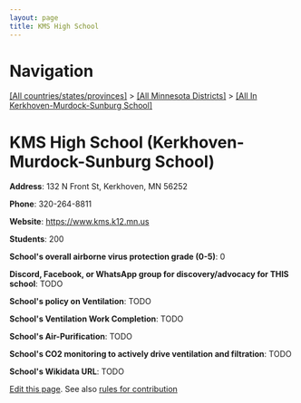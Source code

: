 ```yaml
---
layout: page
title: KMS High School
---
```

# Navigation

[[All countries/states/provinces]](../../..) > [[All Minnesota Districts]](../..) > [[All In Kerkhoven-Murdock-Sunburg School]](..)

# KMS High School (Kerkhoven-Murdock-Sunburg School)

**Address**: 132 N Front St, Kerkhoven, MN 56252

**Phone**: 320-264-8811

**Website**: <https://www.kms.k12.mn.us>

**Students**: 200

**School's overall airborne virus protection grade (0-5)**: 0

**Discord, Facebook, or WhatsApp group for discovery/advocacy for THIS school**: TODO

**School's policy on Ventilation**: TODO

**School's Ventilation Work Completion**: TODO

**School's Air-Purification**: TODO

**School's CO2 monitoring to actively drive ventilation and filtration**: TODO

**School's Wikidata URL**: TODO


[Edit this page](https://github.com/ventilate-schools/MN/edit/main/./Kerkhoven-Murdock-Sunburg_School/KMS_High_School.md). See also [rules for contribution](../../../contribution-rules/)